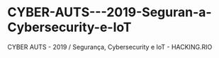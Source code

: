 # CYBER-AUTS---2019-Seguran-a-Cybersecurity-e-IoT
CYBER AUTS - 2019 / Segurança, Cybersecurity e IoT - HACKING.RIO

